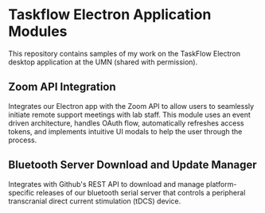 # Taskflow Electron Application Modules

This repository contains samples of my work on the TaskFlow Electron desktop application at the UMN (shared with permission).

## Zoom API Integration
Integrates our Electron app with the Zoom API to allow users to seamlessly initiate remote support meetings with lab staff. This module uses an event driven architecture, handles OAuth flow, automatically refreshes access tokens, and implements intuitive UI modals to help the user through the process.

## Bluetooth Server Download and Update Manager
Integrates with Github's REST API to download and manage platform-specific releases of our bluetooth serial server that controls a peripheral transcranial direct current stimulation (tDCS) device.
